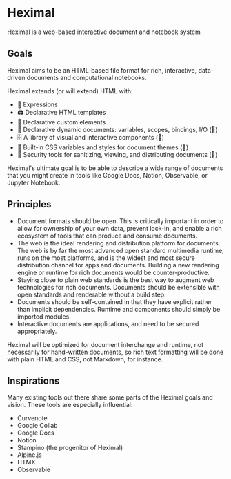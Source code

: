 # Heximal

Heximal is a web-based interactive document and notebook system

## Goals

Heximal aims to be an HTML-based file format for rich, interactive, data-driven
documents and computational notebooks.

Heximal extends (or will extend) HTML with:

- 🔣 Expressions
- 🖨️ Declarative HTML templates
- 🍱 Declarative custom elements
- 🤹 Declarative dynamic documents: variables, scopes, bindings, I/O (🔮)
- 🗄️ A library of visual and interactive components (🔮)
- 🎨 Built-in CSS variables and styles for document themes (🔮)
- 🔐 Security tools for sanitizing, viewing, and distributing documents (🔮)

Heximal's ultimate goal is to be able to describe a wide range of documents that
you might create in tools like Google Docs, Notion, Observable, or Jupyter
Notebook.

## Principles

- Document formats should be open. This is critically important in order to
  allow for ownership of your own data, prevent lock-in, and enable a rich
  ecosystem of tools that can produce and consume documents.
- The web is the ideal rendering and distribution platform for documents. The
  web is by far the most advanced open standard multimedia runtime, runs on the
  most platforms, and is the widest and most secure distribution channel for
  apps and documents. Building a new rendering engine or runtime for rich
  documents would be counter-productive.
- Staying close to plain web standards is the best way to augment web
  technologies for rich documents. Documents should be extensible with open
  standards and renderable without a build step.
- Documents should be self-contained in that they have explicit rather than
  implicit dependencies. Runtime and components should simply be imported
  modules.
- Interactive documents are applications, and need to be secured appropriately.

Heximal will be optimized for document interchange and runtime, not necessarily
for hand-written documents, so rich text formatting will be done with plain HTML
and CSS, not Markdown, for instance.

## Inspirations

Many existing tools out there share some parts of the Heximal goals and vision.
These tools are especially influential:

- Curvenote
- Google Collab
- Google Docs
- Notion
- Stampino (the progenitor of Heximal)
- Alpine.js
- HTMX
- Observable
